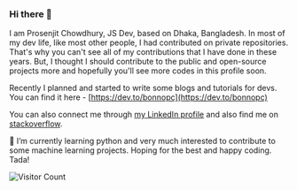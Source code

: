 ### Hi there 👋

I am Prosenjit Chowdhury, JS Dev, based on Dhaka, Bangladesh. In most of my dev life, like most other people, I had contributed on private repositories. That's why you can't see all of my contributions that I have done in these years. But, I thought I should contribute to the public and open-source projects more and hopefully you'll see more codes in this profile soon.

Recently I planned and started to write some blogs and tutorials for devs. You can find it here - [https://dev.to/bonnopc](https://dev.to/bonnopc)

You can also connect me through [my LinkedIn profile](https://www.linkedin.com/in/bonnopc/) and also find me on [stackoverflow](https://stackoverflow.com/users/7430118/bonnopc).

🌱 I’m currently learning python and very much interested to contribute to some machine learning projects. Hoping for the best and happy coding. Tada!

![Visitor Count](https://profile-counter.glitch.me/bonnopc/count.svg)

<!--
**bonnopc/bonnopc** is a ✨ _special_ ✨ repository because its `README.md` (this file) appears on your GitHub profile.

Here are some ideas to get you started:

- 🔭 I’m currently working on ...
- 🌱 I’m currently learning ...
- 👯 I’m looking to collaborate on ...
- 🤔 I’m looking for help with ...
- 💬 Ask me about ...
- 📫 How to reach me: ...
- 😄 Pronouns: ...
- ⚡ Fun fact: ...
-->
